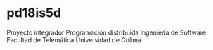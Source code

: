 # pd18is5d

Proyecto integrador
Programación distribuida
Ingeniería de Software
Facultad de Telemática
Universidad de Colima
